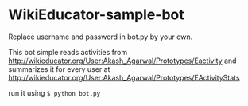 WikiEducator-sample-bot
=======================

Replace username and password in bot.py by your own.


This bot simple reads activities from http://wikieducator.org/User:Akash_Agarwal/Prototypes/Eactivity and summarizes it for every user at http://wikieducator.org/User:Akash_Agarwal/Prototypes/EActivityStats


run it using 
``$ python bot.py``
